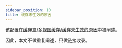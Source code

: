 ```yaml
---
sidebar_position: 10
title: 缓存未生效的原因
---
```


该配置在[缓存篇/多视图缓存/缓存未生效的原因](../cache/multiview-cache/abandoned-callback.mdx)中被阐述。

因此，本文不做重复阐述，只做链接收录。